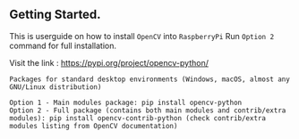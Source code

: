## Getting Started.

This is userguide on how to install `OpenCV` into `RaspberryPi`
Run `Option 2` command for full installation.

Visit the link : https://pypi.org/project/opencv-python/

```
Packages for standard desktop environments (Windows, macOS, almost any GNU/Linux distribution)

Option 1 - Main modules package: pip install opencv-python
Option 2 - Full package (contains both main modules and contrib/extra modules): pip install opencv-contrib-python (check contrib/extra modules listing from OpenCV documentation)
```
